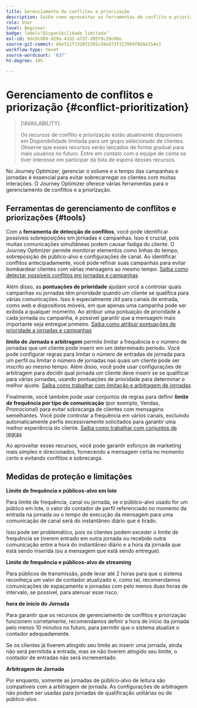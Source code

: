 ```yaml
---
title: Gerenciamento de conflitos e priorização
description: Saiba como aproveitar as ferramentas de conflito e priorização do Journey Optimizer.
role: User
level: Beginner
badge: label="Disponibilidade limitada"
exl-id: 9dc0cd89-d29a-42d2-a73f-d95f9c39c86e
source-git-commit: dbe312f332031391c49a973f323994f860e354e3
workflow-type: tm+mt
source-wordcount: '637'
ht-degree: 10%

---
```


# Gerenciamento de conflitos e priorização {#conflict-prioritization}

>[!AVAILABILITY]
>
>Os recursos de conflito e priorização estão atualmente disponíveis em Disponibilidade limitada para um grupo selecionado de clientes. Observe que esses recursos serão lançados de forma gradual para mais usuários no futuro. Entre em contato com a equipe de conta se tiver interesse em participar da lista de espera desses recursos.

No Journey Optimizer, gerenciar o volume e o tempo das campanhas e jornadas é essencial para evitar sobrecarregar os clientes com muitas interações. O Journey Optimizer oferece várias ferramentas para o gerenciamento de conflitos e a priorização.

## Ferramentas de gerenciamento de conflitos e priorizações {#tools}

Com a **ferramenta de detecção de conflitos**, você pode identificar possíveis sobreposições em jornadas e campanhas. Isso é crucial, pois muitas comunicações simultâneas podem causar fadiga do cliente. O Journey Optimizer permite monitorar elementos como linhas do tempo, sobreposição de público-alvo e configurações de canal. Ao identificar conflitos antecipadamente, você pode refinar suas campanhas para evitar bombardear clientes com várias mensagens ao mesmo tempo. [Saiba como detectar possíveis conflitos em jornadas e campanhas](conflicts.md)

Além disso, as **pontuações de prioridade** ajudam você a controlar quais campanhas ou jornadas têm prioridade quando um cliente se qualifica para várias comunicações. Isso é especialmente útil para canais de entrada, como web e dispositivos móveis, em que apenas uma campanha pode ser exibida a qualquer momento. Ao atribuir uma pontuação de prioridade a cada jornada ou campanha, é possível garantir que a mensagem mais importante seja entregue primeiro. [Saiba como atribuir pontuações de prioridade a jornadas e campanhas](priority-scores.md)

**limite de Jornada e arbitragem** permite limitar a frequência e o número de jornadas que um cliente pode inserir em um determinado período. Você pode configurar regras para limitar o número de entradas de jornada para um perfil ou limitar o número de jornadas nas quais um cliente pode ser inscrito ao mesmo tempo. Além disso, você pode usar configurações de arbitragem para decidir qual jornada um cliente deve inserir se se qualificar para várias jornadas, usando pontuações de prioridade para determinar o melhor ajuste. [Saiba como trabalhar com limitação e arbitragem de jornadas](journey-capping.md)

Finalmente, você também pode usar conjuntos de regras para definir **limite de frequência por tipo de comunicação** (por exemplo, Vendas, Promocional) para evitar sobrecarga de clientes com mensagens semelhantes. Você pode controlar a frequência em vários canais, excluindo automaticamente perfis excessivamente solicitados para garantir uma melhor experiência do cliente. [Saiba como trabalhar com conjuntos de regras](../configuration/rule-sets.md)</li></ul>

Ao aproveitar esses recursos, você pode garantir esforços de marketing mais simples e direcionados, fornecendo a mensagem certa no momento certo e evitando conflitos e sobrecarga.

## Medidas de proteção e limitações

**Limite de frequência e públicos-alvo em lote**

Para limite de frequência, canal ou jornada, se o público-alvo usado for um público em lote, o valor do contador de perfil referenciado no momento da entrada na jornada ou o tempo de execução da mensagem para uma comunicação de canal será do instantâneo diário que é tirado.

Isso pode ser problemático, pois os clientes podem exceder o limite de frequência se tiverem entrado em outra jornada ou recebido outra comunicação entre a hora do instantâneo diário e a hora da jornada que está sendo inserida (ou a mensagem que está sendo entregue).

**Limite de frequência e públicos-alvo de streaming**

Para públicos de transmissão, pode levar até 2 horas para que o sistema reconheça um valor de contador atualizado e, como tal, recomendamos comunicações de espaçamento e jornadas com pelo menos duas horas de intervalo, se possível, para atenuar esse risco.

**hora de início do Jornada**

Para garantir que os recursos de gerenciamento de conflitos e priorização funcionem corretamente, recomendamos definir a hora de início da jornada pelo menos 10 minutos no futuro, para permitir que o sistema atualize o contador adequadamente.

Se os clientes já tiverem atingido seu limite ao inserir uma jornada, ainda não será permitida a entrada, mas se não tiverem atingido seu limite, o contador de entradas não será incrementado.

**Arbitragem de Jornada**

Por enquanto, somente as jornadas de público-alvo de leitura são compatíveis com a arbitragem de jornada. As configurações de arbitragem não podem ser usadas para jornadas de qualificação unitárias ou de público-alvo.
